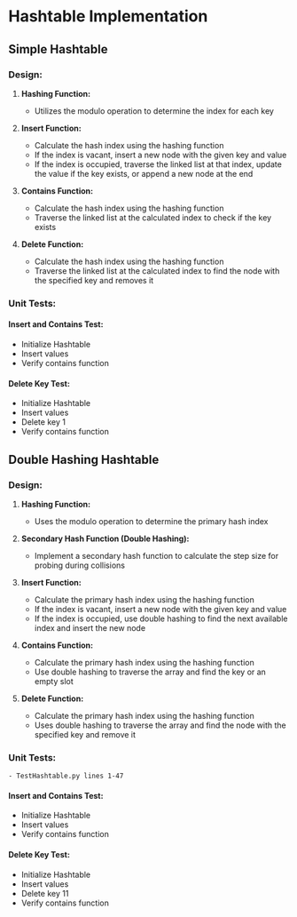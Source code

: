 # Hashtable Implementation

## Simple Hashtable

### Design:

1. **Hashing Function:**
   - Utilizes the modulo operation to determine the index for each key

2. **Insert Function:**
   - Calculate the hash index using the hashing function
   - If the index is vacant, insert a new node with the given key and value
   - If the index is occupied, traverse the linked list at that index, update the value if the key exists, or append a new node at the end

3. **Contains Function:**
   - Calculate the hash index using the hashing function
   - Traverse the linked list at the calculated index to check if the key exists

4. **Delete Function:**
   - Calculate the hash index using the hashing function
   - Traverse the linked list at the calculated index to find the node with the specified key and removes it

### Unit Tests:

#### Insert and Contains Test:

- Initialize Hashtable
- Insert values
- Verify contains function

#### Delete Key Test:

- Initialize Hashtable
- Insert values
- Delete key 1
- Verify contains function

## Double Hashing Hashtable

### Design:

1. **Hashing Function:**
   - Uses the modulo operation to determine the primary hash index

2. **Secondary Hash Function (Double Hashing):**
   - Implement a secondary hash function to calculate the step size for probing during collisions

3. **Insert Function:**
   - Calculate the primary hash index using the hashing function
   - If the index is vacant, insert a new node with the given key and value
   - If the index is occupied, use double hashing to find the next available index and insert the new node

4. **Contains Function:**
   - Calculate the primary hash index using the hashing function
   - Use double hashing to traverse the array and find the key or an empty slot

5. **Delete Function:**
   - Calculate the primary hash index using the hashing function
   - Uses double hashing to traverse the array and find the node with the specified key and remove it

### Unit Tests:
    - TestHashtable.py lines 1-47

#### Insert and Contains Test:

- Initialize Hashtable
- Insert values
- Verify contains function

#### Delete Key Test:

- Initialize Hashtable
- Insert values
- Delete key 11
- Verify contains function

